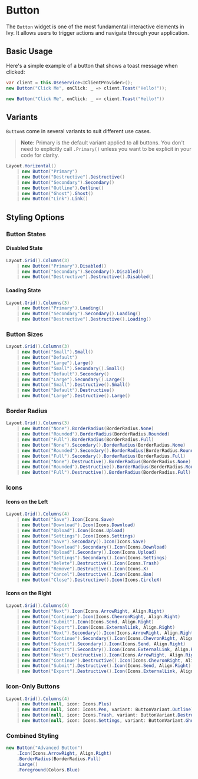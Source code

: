 ﻿---
prepare: |
  var client = this.UseService<IClientProvider>();
---

# Button

The `Button` widget is one of the most fundamental interactive elements in Ivy. It allows users to trigger actions and navigate through your application.

## Basic Usage

Here's a simple example of a button that shows a toast message when clicked:

```csharp
var client = this.UseService<IClientProvider>();
new Button("Click Me", onClick: _ => client.Toast("Hello!"));
```

```csharp demo
new Button("Click Me", onClick: _ => client.Toast("Hello!"))
```

## Variants

`Button`s come in several variants to suit different use cases.

> **Note:** Primary is the default variant applied to all buttons. You don't need to explicitly call `.Primary()` unless you want to be explicit in your code for clarity.

```csharp demo-tabs ivy-bg
Layout.Horizontal()
    | new Button("Primary")
    | new Button("Destructive").Destructive()
    | new Button("Secondary").Secondary()
    | new Button("Outline").Outline()
    | new Button("Ghost").Ghost()
    | new Button("Link").Link()
```

## Styling Options

### Button States

#### Disabled State

```csharp demo-tabs ivy-bg
Layout.Grid().Columns(3)
    | new Button("Primary").Disabled()
    | new Button("Secondary").Secondary().Disabled()
    | new Button("Destructive").Destructive().Disabled()
```

#### Loading State

```csharp demo-tabs ivy-bg
Layout.Grid().Columns(3)
    | new Button("Primary").Loading()
    | new Button("Secondary").Secondary().Loading()
    | new Button("Destructive").Destructive().Loading()
```

### Button Sizes

```csharp demo-tabs ivy-bg
Layout.Grid().Columns(3)
    | new Button("Small").Small()
    | new Button("Default")
    | new Button("Large").Large()
    | new Button("Small").Secondary().Small()
    | new Button("Default").Secondary()
    | new Button("Large").Secondary().Large()
    | new Button("Small").Destructive().Small()
    | new Button("Default").Destructive()
    | new Button("Large").Destructive().Large()
```

### Border Radius

```csharp demo-tabs ivy-bg
Layout.Grid().Columns(3)
    | new Button("None").BorderRadius(BorderRadius.None)
    | new Button("Rounded").BorderRadius(BorderRadius.Rounded)
    | new Button("Full").BorderRadius(BorderRadius.Full)
    | new Button("None").Secondary().BorderRadius(BorderRadius.None)
    | new Button("Rounded").Secondary().BorderRadius(BorderRadius.Rounded)
    | new Button("Full").Secondary().BorderRadius(BorderRadius.Full)
    | new Button("None").Destructive().BorderRadius(BorderRadius.None)
    | new Button("Rounded").Destructive().BorderRadius(BorderRadius.Rounded)
    | new Button("Full").Destructive().BorderRadius(BorderRadius.Full)
```

### Icons

#### Icons on the Left

```csharp demo-tabs ivy-bg
Layout.Grid().Columns(4)
    | new Button("Save").Icon(Icons.Save)
    | new Button("Download").Icon(Icons.Download)
    | new Button("Upload").Icon(Icons.Upload)
    | new Button("Settings").Icon(Icons.Settings)
    | new Button("Save").Secondary().Icon(Icons.Save)
    | new Button("Download").Secondary().Icon(Icons.Download)
    | new Button("Upload").Secondary().Icon(Icons.Upload)
    | new Button("Settings").Secondary().Icon(Icons.Settings)
    | new Button("Delete").Destructive().Icon(Icons.Trash)
    | new Button("Remove").Destructive().Icon(Icons.X)
    | new Button("Cancel").Destructive().Icon(Icons.Ban)
    | new Button("Close").Destructive().Icon(Icons.CircleX)
```

#### Icons on the Right

```csharp demo-tabs ivy-bg
Layout.Grid().Columns(4)
    | new Button("Next").Icon(Icons.ArrowRight, Align.Right)
    | new Button("Continue").Icon(Icons.ChevronRight, Align.Right)
    | new Button("Submit").Icon(Icons.Send, Align.Right)
    | new Button("Export").Icon(Icons.ExternalLink, Align.Right)
    | new Button("Next").Secondary().Icon(Icons.ArrowRight, Align.Right)
    | new Button("Continue").Secondary().Icon(Icons.ChevronRight, Align.Right)
    | new Button("Submit").Secondary().Icon(Icons.Send, Align.Right)
    | new Button("Export").Secondary().Icon(Icons.ExternalLink, Align.Right)
    | new Button("Next").Destructive().Icon(Icons.ArrowRight, Align.Right)
    | new Button("Continue").Destructive().Icon(Icons.ChevronRight, Align.Right)
    | new Button("Submit").Destructive().Icon(Icons.Send, Align.Right)
    | new Button("Export").Destructive().Icon(Icons.ExternalLink, Align.Right)
```

### Icon-Only Buttons

```csharp demo-tabs ivy-bg
Layout.Grid().Columns(4)
    | new Button(null, icon: Icons.Plus)
    | new Button(null, icon: Icons.Pen, variant: ButtonVariant.Outline)
    | new Button(null, icon: Icons.Trash, variant: ButtonVariant.Destructive)
    | new Button(null, icon: Icons.Settings, variant: ButtonVariant.Ghost)
```

### Combined Styling

```csharp demo-below
new Button("Advanced Button")
    .Icon(Icons.ArrowRight, Align.Right)
    .BorderRadius(BorderRadius.Full)
    .Large()
    .Foreground(Colors.Blue)
```

<WidgetDocs Type="Ivy.Button" ExtensionTypes="Ivy.ButtonExtensions" SourceUrl="https://github.com/Ivy-Interactive/Ivy-Framework/blob/main/Ivy/Widgets/Button.cs"/>
